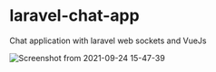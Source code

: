 # laravel-chat-app
Chat application with laravel web sockets and VueJs

![Screenshot from 2021-09-24 15-47-39](https://user-images.githubusercontent.com/38864124/134655047-ddab1d85-4e95-4930-a7ab-2d8275d96e19.png)
